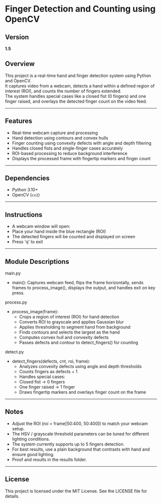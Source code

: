 # Finger Detection and Counting using OpenCV

## Version
**1.5**

## Overview
This project is a real-time hand and finger detection system using Python and OpenCV.  
It captures video from a webcam, detects a hand within a defined region of interest (ROI), and counts the number of fingers extended.  
The system handles special cases like a closed fist (0 fingers) and one finger raised, and overlays the detected finger count on the video feed.

---

## Features
- Real-time webcam capture and processing
- Hand detection using contours and convex hulls
- Finger counting using convexity defects with angle and depth filtering
- Handles closed fists and single-finger cases accurately
- ROI-based processing to reduce background interference
- Displays the processed frame with fingertip markers and finger count

---

## Dependencies

- Python 3.10+
- OpenCV (`cv2`)

---

## Instructions

- A webcam window will open:
- Place your hand inside the blue rectangle (ROI)
- The detected fingers will be counted and displayed on screen
- Press 'q' to exit

---

## Module Descriptions

main.py
- main(): Captures webcam feed, flips the frame horizontally, sends frames to process_image(), displays the output, and handles exit on key press.

process.py
- process_image(frame):
    - Crops a region of interest (ROI) for hand detection
    - Converts ROI to grayscale and applies Gaussian blur
    - Applies thresholding to segment hand from background
    - Finds contours and selects the largest as the hand
    - Computes convex hull and convexity defects
    - Passes defects and contour to detect_fingers() for counting

detect.py
- detect_fingers(defects, cnt, roi, frame):
    - Analyzes convexity defects using angle and depth thresholds
    - Counts fingers as defects + 1
    - Handles special cases:
    - Closed fist → 0 fingers
    - One finger raised → 1 finger
    - Draws fingertip markers and overlays finger count on the frame

---

## Notes

- Adjust the ROI (roi = frame[50:400, 50:400]) to match your webcam setup.
- The HSV / grayscale threshold parameters can be tuned for different lighting conditions.
- The system currently supports up to 5 fingers detection.
- For best results, use a plain background that contrasts with hand and ensure good lighting.
- Proof and results in the results folder.

---

## License

This project is licensed under the MIT License.
See the LICENSE file for details.
